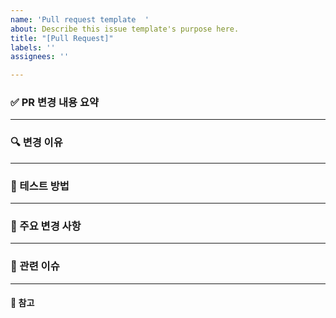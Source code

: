 ```yaml
---
name: 'Pull request template  '
about: Describe this issue template's purpose here.
title: "[Pull Request]"
labels: ''
assignees: ''

---
```


### ✅ PR 변경 내용 요약

---

### 🔍 변경 이유

---

### 🧪 테스트 방법

---

### 📂 주요 변경 사항

---

### 📎 관련 이슈

--- 

#### 📎 참고
